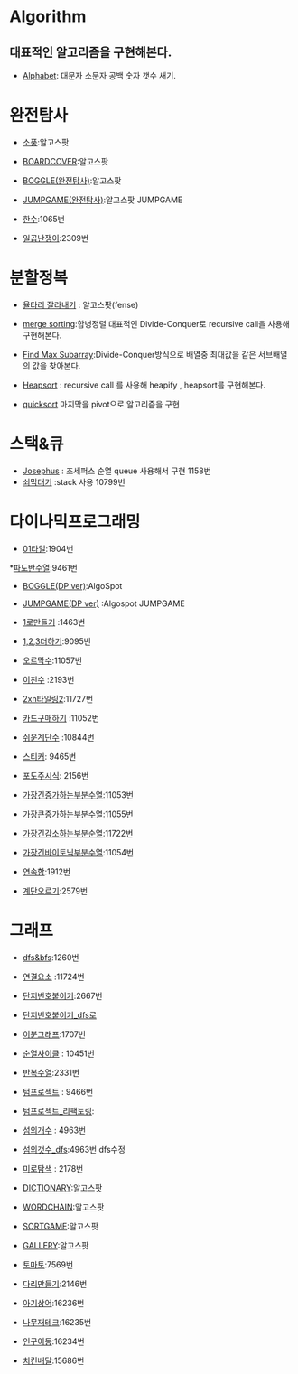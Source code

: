 # Algorithm



## 대표적인 알고리즘을 구현해본다.


* [Alphabet](https://github.com/ParkJiSu28/Algorithm/blob/master/Alphabet_lower_upper_space_number_count.cpp "alphabet"): 대문자 소문자 공백 숫자 갯수 새기.
 
# 완전탐사
* [소풍](https://github.com/ParkJiSu28/Algorithm/blob/master/%EC%86%8C%ED%92%8D.cpp "소풍"):알고스팟
* [BOARDCOVER](https://github.com/ParkJiSu28/Algorithm/blob/master/BOARDCOVER.cpp "알고스팟"):알고스팟

* [BOGGLE(완전탐사)](https://github.com/ParkJiSu28/Algorithm/blob/master/BOGGLE(%EC%99%84%EC%A0%84%ED%83%90%EC%82%AC).cpp):알고스팟

* [JUMPGAME(완전탐사)](https://github.com/ParkJiSu28/Algorithm/blob/master/jumpgame(%EC%99%84%EC%A0%84%ED%83%90%EC%83%89ver).cpp):알고스팟 JUMPGAME

* [한수](https://github.com/ParkJiSu28/Algorithm/blob/master/%ED%95%9C%EC%88%98.cpp):1065번

* [일곱난쟁이](https://github.com/ParkJiSu28/Algorithm/blob/master/%EC%9D%BC%EA%B3%B1%EB%82%9C%EC%9F%81%EC%9D%B4.cpp):2309번


# 분할정복
* [율타리 잘라내기](https://github.com/ParkJiSu28/Algorithm/blob/master/%EC%9A%B8%ED%83%80%EB%A6%AC%EC%9E%98%EB%9D%BC%EB%82%B4%EA%B8%B0.cpp) : 알고스팟(fense)
* [merge sorting](https://github.com/ParkJiSu28/Algorithm/blob/master/Merge_sorting.cpp "merge"):합병정렬 대표적인 Divide-Conquer로 recursive call을 사용해 구현해본다.

* [Find Max Subarray](https://github.com/ParkJiSu28/Algorithm/blob/master/max_subarray.cpp "find"):Divide-Conquer방식으로 배열중 최대값을 같은 서브배열의 값을 찾아본다.
 

* [Heapsort](https://github.com/ParkJiSu28/Algorithm/blob/master/heapsort.cpp "heap") : recursive call 를 사용해 heapify , heapsort를 구현해본다. 



* [quicksort](https://github.com/ParkJiSu28/Algorithm/blob/master/quicksort.cpp)  마지막을 pivot으로 알고리즘을 구현

#  스택&큐

* [Josephus](https://github.com/ParkJiSu28/Algorithm/blob/master/josephus.cpp "조세퍼스") : 조세퍼스 순열 queue 사용해서 구현 1158번
* [쇠막대기](https://github.com/ParkJiSu28/Algorithm/blob/master/%EC%87%A0%EB%A7%89%EB%8C%80%EA%B8%B0.cpp "10799") :stack 사용  10799번


# 다이나믹프로그래밍
* [01타일](https://github.com/ParkJiSu28/Algorithm/blob/master/타일.cpp):1904번

*[파도반수열](https://github.com/ParkJiSu28/Algorithm/blob/master/%ED%8C%8C%EB%8F%84%EB%B0%98%EC%88%98%EC%97%B4.cpp):9461번

* [BOGGLE(DP ver)](https://github.com/ParkJiSu28/Algorithm/blob/master/BOGGLE(DP%20ver).cpp):AlgoSpot
* [JUMPGAME(DP ver)](https://github.com/ParkJiSu28/Algorithm/blob/master/jumpgame(DP%20ver).cpp) :Algospot JUMPGAME

* [1로만들기](https://github.com/ParkJiSu28/Algorithm/blob/master/1%EB%A1%9C%EB%A7%8C%EB%93%A4%EA%B8%B0.cpp "make") :1463번
* [1,2,3더하기](https://github.com/ParkJiSu28/Algorithm/blob/master/1%2C2%2C3%EB%8D%94%ED%95%98%EA%B8%B0.cpp "9095"):9095번

* [오르막수](https://github.com/ParkJiSu28/Algorithm/blob/master/%EC%98%A4%EB%A5%B4%EB%A7%89%EC%88%98.cpp "11057"):11057번

* [이친수](https://github.com/ParkJiSu28/Algorithm/blob/master/%EC%9D%B4%EC%B9%9C%EC%88%98.cpp "2193") :2193번

* [2xn타일링2](https://github.com/ParkJiSu28/Algorithm/blob/master/2xn%ED%83%80%EC%9D%BC%EB%A7%812.cpp "11727"):11727번

* [카드구매하기](https://github.com/ParkJiSu28/Algorithm/blob/master/%EC%B9%B4%EB%93%9C%EA%B5%AC%EB%A7%A4%ED%95%98%EA%B8%B0.cpp "11052") :11052번

* [쉬운계단수](https://github.com/ParkJiSu28/Algorithm/blob/master/%EC%89%AC%EC%9A%B4%EA%B3%84%EB%8B%A8%EC%88%98.cpp "10844") :10844번

* [스티커](https://github.com/ParkJiSu28/Algorithm/blob/master/%EC%8A%A4%ED%8B%B0%EC%BB%A4.cpp "9465"): 9465번

* [포도주시식](https://github.com/ParkJiSu28/Algorithm/blob/master/%ED%8F%AC%EB%8F%84%EC%A3%BC.cpp "포도주시식"): 2156번
* [가장긴증가하는부분수열](https://github.com/ParkJiSu28/Algorithm/blob/master/%EA%B0%80%EC%9E%A5%EA%B8%B4%EC%A6%9D%EA%B0%80%ED%95%98%EB%8A%94%EB%B6%80%EB%B6%84%EC%88%98%EC%97%B4.cpp):11053번

* [가장큰증가하는부분수열](https://github.com/ParkJiSu28/Algorithm/blob/master/%EA%B0%80%EC%9E%A5%ED%81%B0%EC%A6%9D%EA%B0%80%ED%95%98%EB%8A%94%EB%B6%80%EB%B6%84%EC%88%98%EC%97%B4.cpp):11055번

* [가장긴감소하는부분순열](https://github.com/ParkJiSu28/Algorithm/blob/master/%EA%B0%80%EC%9E%A5%EA%B8%B4%EA%B0%90%EC%86%8C%ED%95%98%EB%8A%94%EB%B6%80%EB%B6%84%EC%88%98%EC%97%B4.cpp):11722번

* [가장긴바이토닉부분수열](https://github.com/ParkJiSu28/Algorithm/blob/master/%EA%B0%80%EC%9E%A5%EA%B8%B4%EB%B0%94%EC%9D%B4%ED%86%A0%EB%8B%89%EB%B6%80%EB%B6%84%EC%88%98%EC%97%B4.cpp):11054번

* [연속합](https://github.com/ParkJiSu28/Algorithm/blob/master/%EC%97%B0%EC%86%8D%ED%95%A9.cpp):1912번

* [계단오르기](https://github.com/ParkJiSu28/Algorithm/blob/master/%EA%B3%84%EB%8B%A8%EC%98%A4%EB%A5%B4%EA%B8%B0.cpp):2579번 

# 그래프
* [dfs&bfs](https://github.com/ParkJiSu28/Algorithm/blob/master/dfs_bfs.cpp):1260번

* [연결요소](https://github.com/ParkJiSu28/Algorithm/blob/master/%EC%97%B0%EA%B2%B0%EC%9A%94%EC%86%8C.cpp) :11724번

* [단지번호붙이기](https://github.com/ParkJiSu28/Algorithm/blob/master/단지번호붙이기.cpp):2667번
* [단지번호붙이기_dfs로](https://github.com/ParkJiSu28/Algorithm/blob/master/%EB%8B%A8%EC%A7%80%EB%B2%88%ED%98%B8%EB%B6%99%EC%9D%B4%EA%B8%B0_dfs.cpp)

* [이분그래프](https://github.com/ParkJiSu28/Algorithm/blob/master/이분그래프.cpp):1707번

* [순열사이클](https://github.com/ParkJiSu28/Algorithm/blob/master/순열사이클.cpp) : 10451번

* [반복수열](https://github.com/ParkJiSu28/Algorithm/blob/master/반복수열.cpp):2331번

* [텀프로젝트](https://github.com/ParkJiSu28/Algorithm/blob/master/텀프로젝트.cpp) : 9466번
* [텀프로젝트_리팩토링](https://github.com/ParkJiSu28/Algorithm/blob/master/%ED%85%80%ED%94%84%EB%A1%9C%EC%A0%9D%ED%8A%B8_%EC%88%98%EC%A0%95.cpp):

*  [섬의개수](https://github.com/ParkJiSu28/Algorithm/blob/master/섬의개수.cpp) : 4963번

* [섬의갯수_dfs](https://github.com/ParkJiSu28/Algorithm/blob/master/%EC%84%AC%EC%9D%98%EA%B0%AF%EC%88%98_dfs.cpp):4963번 dfs수정

* [미로탐색](https://github.com/ParkJiSu28/Algorithm/blob/master/미로탐색.cpp) : 2178번

* [DICTIONARY](https://github.com/ParkJiSu28/Algorithm/blob/master/DICTIONARY.cpp):알고스팟

* [WORDCHAIN](https://github.com/ParkJiSu28/Algorithm/blob/master/WORDCHAIN.cpp):알고스팟

* [SORTGAME](https://github.com/ParkJiSu28/Algorithm/blob/master/SORTGAME.cpp):알고스팟

* [GALLERY](https://github.com/ParkJiSu28/Algorithm/blob/master/GALLERY.cpp):알고스팟

* [토마토](https://github.com/ParkJiSu28/Algorithm/blob/master/%ED%86%A0%EB%A7%88%ED%86%A0.cpp):7569번

* [다리만들기](https://github.com/ParkJiSu28/Algorithm/blob/master/%EB%8B%A4%EB%A6%AC%EB%A7%8C%EB%93%A4%EA%B8%B0.cpp):2146번

* [아기상어](https://github.com/ParkJiSu28/Algorithm/blob/master/%EC%95%84%EA%B8%B0%EC%83%81%EC%96%B4.cpp):16236번
 
* [나무재테크](https://github.com/ParkJiSu28/Algorithm/blob/master/%EB%82%98%EB%AC%B4%EC%9E%AC%ED%85%8C%ED%81%AC.cpp
):16235번

* [인구이동](https://github.com/ParkJiSu28/Algorithm/blob/master/%EC%9D%B8%EA%B5%AC%EC%9D%B4%EB%8F%99.cpp):16234번

* [치킨배달](https://github.com/ParkJiSu28/Algorithm/blob/master/%EC%B9%98%ED%82%A8%EB%B0%B0%EB%8B%AC.cpp):15686번
